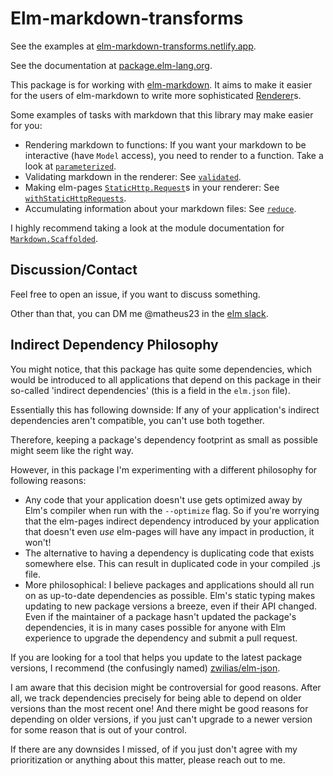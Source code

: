 # Elm-markdown-transforms

See the examples at [elm-markdown-transforms.netlify.app](https://elm-markdown-transforms.netlify.app/).

See the documentation at [package.elm-lang.org](https://package.elm-lang.org/packages/matheus23/elm-markdown-transforms/latest/).

This package is for working with [elm-markdown](https://package.elm-lang.org/packages/dillonkearns/elm-markdown/latest/). It aims to make it easier for the users of elm-markdown to write more sophisticated [Renderer](https://package.elm-lang.org/packages/dillonkearns/elm-markdown/latest/Markdown-Renderer)s.

Some examples of tasks with markdown that this library may make easier for you:

* Rendering markdown to functions: If you want your markdown to be interactive (have `Model` access), you need to render to a function. Take a look at [`parameterized`](https://package.elm-lang.org/packages/matheus23/elm-markdown-transforms/latest/Markdown-Scaffolded#parameterized).
* Validating markdown in the renderer: See [`validated`](https://package.elm-lang.org/packages/matheus23/elm-markdown-transforms/latest/Markdown-Scaffolded#validated).
* Making elm-pages [`StaticHttp.Request`](https://package.elm-lang.org/packages/dillonkearns/elm-pages/latest/Pages-StaticHttp#Request)s in your renderer: See [`withStaticHttpRequests`](https://package.elm-lang.org/packages/matheus23/elm-markdown-transforms/latest/Markdown-Scaffolded#withStaticHttpRequests).
* Accumulating information about your markdown files: See [`reduce`](https://package.elm-lang.org/packages/matheus23/elm-markdown-transforms/latest/Markdown-Scaffolded#reduce).

I highly recommend taking a look at the module documentation for [`Markdown.Scaffolded`](https://package.elm-lang.org/packages/matheus23/elm-markdown-transforms/latest/Markdown-Scaffolded).

## Discussion/Contact

Feel free to open an issue, if you want to discuss something.

Other than that, you can DM me @matheus23 in the [elm slack](https://elm-lang.org/community).

## Indirect Dependency Philosophy

You might notice, that this package has quite some dependencies, which would be introduced to all applications that depend on this package in their so-called 'indirect dependencies' (this is a field in the `elm.json` file).

Essentially this has following downside: If any of your application's indirect dependencies aren't compatible, you can't use both together.

Therefore, keeping a package's dependency footprint as small as possible might seem like the right way.

However, in this package I'm experimenting with a different philosophy for following reasons:

* Any code that your application doesn't use gets optimized away by Elm's compiler when run with the `--optimize` flag. So if you're worrying that the elm-pages indirect dependency introduced by your application that doesn't even _use_ elm-pages will have any impact in production, it won't!
* The alternative to having a dependency is duplicating code that exists somewhere else. This can result in duplicated code in your compiled .js file.
* More philosophical: I believe packages and applications should all run on as up-to-date dependencies as possible. Elm's static typing makes updating to new package versions a breeze, even if their API changed. Even if the maintainer of a package hasn't updated the package's dependencies, it is in many cases possible for anyone with Elm experience to upgrade the dependency and submit a pull request.

If you are looking for a tool that helps you update to the latest package versions, I recommend (the confusingly named) [zwilias/elm-json](https://github.com/zwilias/elm-json#readme).

I am aware that this decision might be controversial for good reasons. After all, we track dependencies precisely for being able to depend on older versions than the most recent one! And there might be good reasons for depending on older versions, if you just can't upgrade to a newer version for some reason that is out of your control.

If there are any downsides I missed, of if you just don't agree with my prioritization or anything about this matter, please reach out to me.
